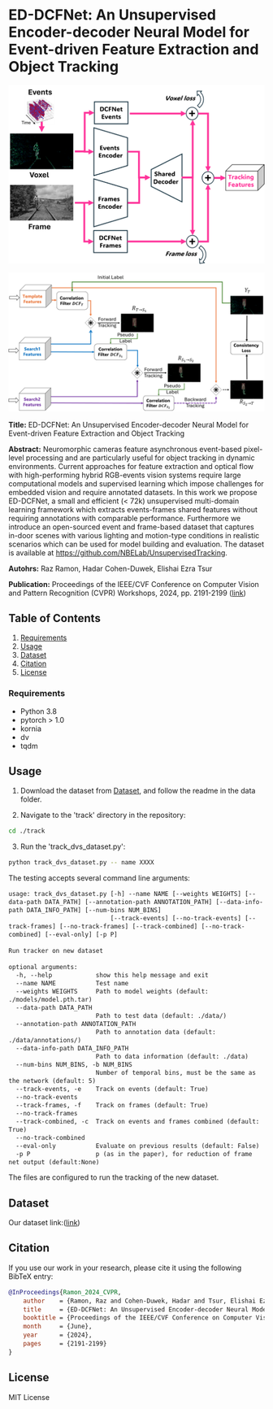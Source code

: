 # ED-DCFNet: An Unsupervised Encoder-decoder Neural Model for Event-driven Feature Extraction and Object Tracking

<p align="center">
  <img src="./figures/ED-DCFNet_architecture.png" width="600">
</p>

<p align="center">
  <img src="./figures/framework_design.png" width="600">
</p>


**Title:** ED-DCFNet: An Unsupervised Encoder-decoder Neural Model for Event-driven Feature Extraction and Object Tracking

**Abstract:** Neuromorphic cameras feature asynchronous event-based pixel-level processing and are particularly useful for object tracking in dynamic environments. Current approaches for feature extraction and optical flow with high-performing hybrid RGB-events vision systems require large computational models and supervised learning which impose challenges for embedded vision and require annotated datasets. In this work we propose ED-DCFNet, a small and efficient (< 72k) unsupervised multi-domain learning framework which extracts events-frames shared features without requiring annotations with comparable performance. Furthermore we introduce an open-sourced event and frame-based dataset that captures in-door scenes with various lighting and motion-type conditions in realistic scenarios which can be used for model building and evaluation. The dataset is available at https://github.com/NBELab/UnsupervisedTracking.

**Autohrs:** Raz Ramon, Hadar Cohen-Duwek, Elishai Ezra Tsur

**Publication:** Proceedings of the IEEE/CVF Conference on Computer Vision and Pattern Recognition (CVPR) Workshops, 2024, pp. 2191-2199
([link](https://openaccess.thecvf.com/content/CVPR2024W/EVW/html/Ramon_ED-DCFNet_An_Unsupervised_Encoder-decoder_Neural_Model_for_Event-driven_Feature_Extraction_CVPRW_2024_paper.html))

## Table of Contents

1. [Requirements](#requirements)
2. [Usage](#usage)
3. [Dataset](#dataset)
4. [Citation](#citation)
5. [License](#license)

### Requirements
- Python 3.8
- pytorch > 1.0
- kornia
- dv
- tqdm

## Usage

1. Download the dataset from [Dataset](#dataset), and follow the readme in the data folder.

2. Navigate to the 'track' directory in the repository:

```bash
cd ./track
```

3. Run the 'track_dvs_dataset.py':

```bash
python track_dvs_dataset.py -- name XXXX
```

The testing accepts several command line arguments:
```
usage: track_dvs_dataset.py [-h] --name NAME [--weights WEIGHTS] [--data-path DATA_PATH] [--annotation-path ANNOTATION_PATH] [--data-info-path DATA_INFO_PATH] [--num-bins NUM_BINS]
                            [--track-events] [--no-track-events] [--track-frames] [--no-track-frames] [--track-combined] [--no-track-combined] [--eval-only] [-p P]

Run tracker on new dataset

optional arguments:
  -h, --help            show this help message and exit
  --name NAME           Test name
  --weights WEIGHTS     Path to model weights (default: ./models/model.pth.tar)
  --data-path DATA_PATH
                        Path to test data (default: ./data/)
  --annotation-path ANNOTATION_PATH
                        Path to annotation data (default: ./data/annotations/)
  --data-info-path DATA_INFO_PATH
                        Path to data information (default: ./data)
  --num-bins NUM_BINS, -b NUM_BINS
                        Number of temporal bins, must be the same as the network (default: 5)
  --track-events, -e    Track on events (default: True)
  --no-track-events
  --track-frames, -f    Track on frames (default: True)
  --no-track-frames
  --track-combined, -c  Track on events and frames combined (default: True)
  --no-track-combined
  --eval-only           Evaluate on previous results (default: False)
  -p P                  p (as in the paper), for reduction of frame net output (default:None)
```

The files are configured to run the tracking of the new dataset.

## Dataset
Our dataset link:([link](https://drive.google.com/file/d/1J4nt8YPFGKSW-L5MMPa-tCjsgcd9aeLF/view))

## Citation

If you use our work in your research, please cite it using the following BibTeX entry:

```bibtex
@InProceedings{Ramon_2024_CVPR,
    author    = {Ramon, Raz and Cohen-Duwek, Hadar and Tsur, Elishai Ezra},
    title     = {ED-DCFNet: An Unsupervised Encoder-decoder Neural Model for Event-driven Feature Extraction and Object Tracking},
    booktitle = {Proceedings of the IEEE/CVF Conference on Computer Vision and Pattern Recognition (CVPR) Workshops},
    month     = {June},
    year      = {2024},
    pages     = {2191-2199}
}
```

## License

MIT License

